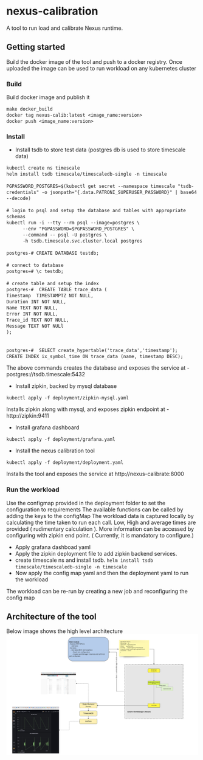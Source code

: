 # nexus-calibration
A tool to run load and calibrate Nexus runtime.


## Getting started
Build the docker image of the tool and push to a docker registry. Once uploaded the image can be used to run workload on any kubernetes cluster

### Build
Build docker image and publish it
```
make docker_build
docker tag nexus-calib:latest <image_name:version>  
docker push <image_name:version> 
```

### Install
- Install tsdb to store test data (postgres db is used to store timescale data)
```
kubectl create ns timescale
helm install tsdb timescale/timescaledb-single -n timescale

PGPASSWORD_POSTGRES=$(kubectl get secret --namespace timescale "tsdb-credentials" -o jsonpath="{.data.PATRONI_SUPERUSER_PASSWORD}" | base64 --decode)

# login to psql and setup the database and tables with appropriate schemas
kubectl run -i --tty --rm psql --image=postgres \
      --env "PGPASSWORD=$PGPASSWORD_POSTGRES" \
      --command -- psql -U postgres \
      -h tsdb.timescale.svc.cluster.local postgres

postgres-# CREATE DATABASE testdb;

# connect to database 
postgres=# \c testdb;

# create table and setup the index
postgres-#  CREATE TABLE trace_data (
Timestamp  TIMESTAMPTZ NOT NULL,
Duration INT NOT NULL,
Name TEXT NOT NULL,
Error INT NOT NULL,
Trace_id TEXT NOT NULL,
Message TEXT NOT NULl
);


postgres-#  SELECT create_hypertable('trace_data','timestamp');
CREATE INDEX ix_symbol_time ON trace_data (name, timestamp DESC);
```
  The above commands creates the database and exposes the service at - postgres://tsdb.timescale:5432
- Install zipkin, backed by mysql database
```
kubectl apply -f deployment/zipkin-mysql.yaml
```
  Installs zipkin along with mysql, and exposes zipkin endpoint at - http://zipkin:9411

- Install grafana dashboard
```
kubectl apply -f deployment/grafana.yaml
```
- Install the nexus calibration tool
```
kubectl apply -f deployment/deployment.yaml
```
  Installs the tool and exposes the service at http://nexus-calibrate:8000


### Run the workload
Use the configmap provided in the deployment folder to set the configuration to requirements
The available functions can be called by adding the keys to the configMap
The workload data is captured locally by calculating the time taken to run each call. Low, High and average times are provided ( rudimentary calculation ).
More information can be accessed by configuring with zipkin end point. ( Currently, it is mandatory to configure.) 
- Apply grafana dashboad yaml
- Apply the zipkin deployment file to add zipkin backend services. 
- create timescale ns and install tsdb.  ``` helm install tsdb timescale/timescaledb-single -n timescale ```
- Now apply the config map yaml and then the deployment yaml to run the workload

The workload can be re-run by creating a new job and reconfiguring the config map

## Architecture of the tool

Below image shows the high level architecture
![Architecture image](images/nexus_calib_tool_image.jpeg?raw=true "Tool Architecture")
